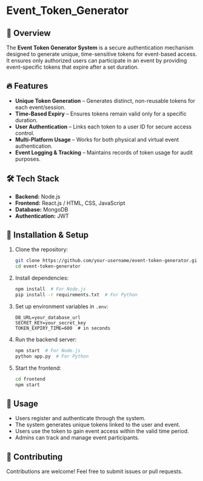 # Event_Token_Generator

## 📌 Overview
The **Event Token Generator System** is a secure authentication mechanism designed to generate unique, time-sensitive tokens for event-based access. It ensures only authorized users can participate in an event by providing event-specific tokens that expire after a set duration.

## 🔥 Features
- **Unique Token Generation** – Generates distinct, non-reusable tokens for each event/session.
- **Time-Based Expiry** – Ensures tokens remain valid only for a specific duration.
- **User Authentication** – Links each token to a user ID for secure access control.
- **Multi-Platform Usage** – Works for both physical and virtual event authentication.
- **Event Logging & Tracking** – Maintains records of token usage for audit purposes.

## 🛠 Tech Stack
- **Backend:** Node.js
- **Frontend:** React.js / HTML, CSS, JavaScript
- **Database:** MongoDB
- **Authentication:** JWT 

## 🚀 Installation & Setup
1. Clone the repository:
   ```sh
   git clone https://github.com/your-username/event-token-generator.git
   cd event-token-generator
   ```
2. Install dependencies:
   ```sh
   npm install  # For Node.js
   pip install -r requirements.txt  # For Python
   ```
3. Set up environment variables in `.env`:
   ```env
   DB_URL=your_database_url
   SECRET_KEY=your_secret_key
   TOKEN_EXPIRY_TIME=600  # in seconds
   ```
4. Run the backend server:
   ```sh
   npm start  # For Node.js
   python app.py  # For Python
   ```
5. Start the frontend:
   ```sh
   cd frontend
   npm start
   ```

## 📌 Usage
- Users register and authenticate through the system.
- The system generates unique tokens linked to the user and event.
- Users use the token to gain event access within the valid time period.
- Admins can track and manage event participants.

## 🤝 Contributing
Contributions are welcome! Feel free to submit issues or pull requests.
